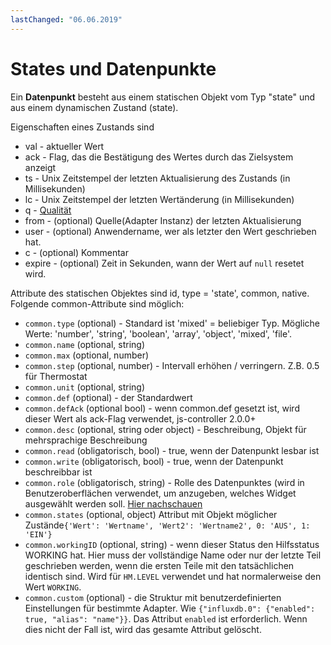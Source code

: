 ```yaml
---
lastChanged: "06.06.2019"
---
```


# States und Datenpunkte

Ein **Datenpunkt** besteht aus einem statischen Objekt vom Typ "state" und aus einem dynamischen Zustand (state).

Eigenschaften eines Zustands sind
 * val - aktueller Wert
 * ack - Flag, das die Bestätigung des Wertes durch das Zielsystem anzeigt
 * ts  - Unix Zeitstempel der letzten Aktualisierung des Zustands (in Millisekunden)
 * lc  - Unix Zeitstempel der letzten Wertänderung (in Millisekunden)
 * q - [Qualität](../dev/objectsschema.md#states)
 * from - (optional) Quelle(Adapter Instanz) der letzten Aktualisierung
 * user - (optional) Anwendername, wer als letzter den Wert geschrieben hat.
 * c - (optional) Kommentar
 * expire - (optional) Zeit in Sekunden, wann der Wert auf `null` resetet wird.
  
Attribute des statischen Objektes sind id, type = 'state', common, native. Folgende common-Attribute sind möglich:
* `common.type` (optional) - Standard ist 'mixed' = beliebiger Typ. Mögliche Werte: 'number', 'string', 'boolean', 'array', 'object', 'mixed', 'file'.
* `common.name` (optional, string)
* `common.max` (optional, number)
* `common.step` (optional, number) - Intervall erhöhen / verringern. Z.B. 0.5 für Thermostat
* `common.unit` (optional, string)
* `common.def` (optional) - der Standardwert
* `common.defAck` (optional bool) - wenn common.def gesetzt ist, wird dieser Wert als ack-Flag verwendet, js-controller 2.0.0+
* `common.desc` (optional, string oder object) - Beschreibung, Objekt für mehrsprachige Beschreibung
* `common.read` (obligatorisch, bool) - true, wenn der Datenpunkt lesbar ist
* `common.write` (obligatorisch, bool) - true, wenn der Datenpunkt beschreibbar ist
* `common.role` (obligatorisch, string) - Rolle des Datenpunktes (wird in Benutzeroberflächen verwendet, um anzugeben, welches Widget ausgewählt werden soll. [Hier nachschauen](../dev/stateroles.md)
* `common.states` (optional, object) Attribut mit Objekt möglicher Zustände` {'Wert': 'Wertname', 'Wert2': 'Wertname2', 0: 'AUS', 1: 'EIN'} `
* `common.workingID` (optional, string) - wenn dieser Status den Hilfsstatus WORKING hat. Hier muss der vollständige Name oder nur der letzte Teil geschrieben werden, wenn die ersten Teile mit den tatsächlichen identisch sind. Wird für `HM.LEVEL` verwendet und hat normalerweise den Wert `WORKING`.
* `common.custom` (optional) - die Struktur mit benutzerdefinierten Einstellungen für bestimmte Adapter. Wie `{"influxdb.0": {"enabled": true, "alias": "name"}}`. Das Attribut `enabled` ist erforderlich. Wenn dies nicht der Fall ist, wird das gesamte Attribut gelöscht.
